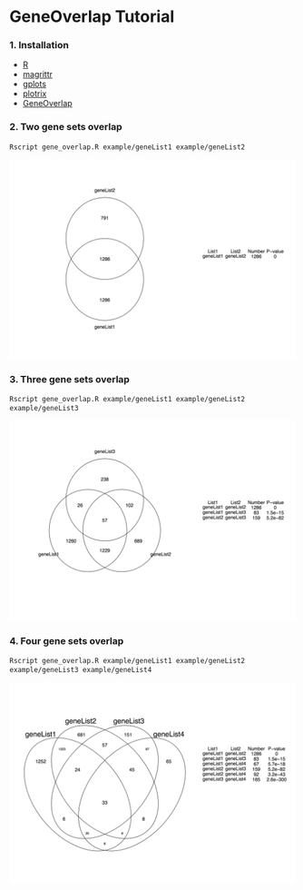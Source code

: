 # GeneOverlap Tutorial

### 1. Installation
- [R](https://www.r-project.org/)
- [magrittr](https://cran.r-project.org/web/packages/magrittr/index.html)
- [gplots](https://cran.r-project.org/web/packages/gplots/index.html)
- [plotrix](https://cran.r-project.org/web/packages/plotrix/index.html)
- [GeneOverlap](http://www.bioconductor.org/packages/release/bioc/html/GeneOverlap.html)

### 2. Two gene sets overlap
```
Rscript gene_overlap.R example/geneList1 example/geneList2
```
![Figure1](example/gene_overlap_geneList1_geneList2.png?raw=true)
### 3. Three gene sets overlap
```
Rscript gene_overlap.R example/geneList1 example/geneList2 example/geneList3
```
![Figure2](example/gene_overlap_geneList1_geneList2_geneList3.png?raw=true)
### 4. Four gene sets overlap
```
Rscript gene_overlap.R example/geneList1 example/geneList2 example/geneList3 example/geneList4
```
![Figure3](example/gene_overlap_geneList1_geneList2_geneList3_geneList4.png?raw=true)


